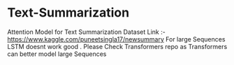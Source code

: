 # Text-Summarization
Attention Model for Text Summarization
Dataset Link :- https://www.kaggle.com/puneetsingla17/newsummary
For large Sequences LSTM doesnt work good . Please Check Transformers repo as Transformers can better model large Sequences 
